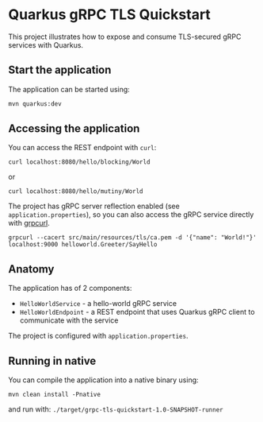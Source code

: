 Quarkus gRPC TLS Quickstart
========================

This project illustrates how to expose and consume TLS-secured gRPC services with Quarkus.

## Start the application

The application can be started using: 

```bash
mvn quarkus:dev
```  

## Accessing the application

You can access the REST endpoint with `curl`:
```
curl localhost:8080/hello/blocking/World
```                                     

or
```
curl localhost:8080/hello/mutiny/World
```

The project has gRPC server reflection enabled (see `application.properties`), so you can also access 
the gRPC service directly with [grpcurl](https://github.com/fullstorydev/grpcurl).

```
grpcurl --cacert src/main/resources/tls/ca.pem -d '{"name": "World!"}' localhost:9000 helloworld.Greeter/SayHello
``` 

## Anatomy
The application has of 2 components:

* `HelloWorldService` - a hello-world gRPC service 
* `HelloWorldEndpoint` - a REST endpoint that uses Quarkus gRPC client to communicate with
the service

The project is configured with `application.properties`.


## Running in native

You can compile the application into a native binary using:

`mvn clean install -Pnative`

and run with:
`./target/grpc-tls-quickstart-1.0-SNAPSHOT-runner` 
